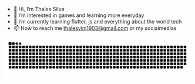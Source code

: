 - 👋 Hi, I’m Thales Silva
- 👀 I’m interested in games and learning more everyday
- 🌱 I’m currently learning flutter, js and everything about the world tech
- 📫 How to reach me thalesvini1903@gmail.com or my socialmedias

![gif](https://raw.githubusercontent.com/Platane/snk/output/github-contribution-grid-snake.svg)

<!---
ThalesSSan/ThalesSSan is a ✨ special ✨ repository because its `README.md` (this file) appears on your GitHub profile.
You can click the Preview link to take a look at your changes.
--->
